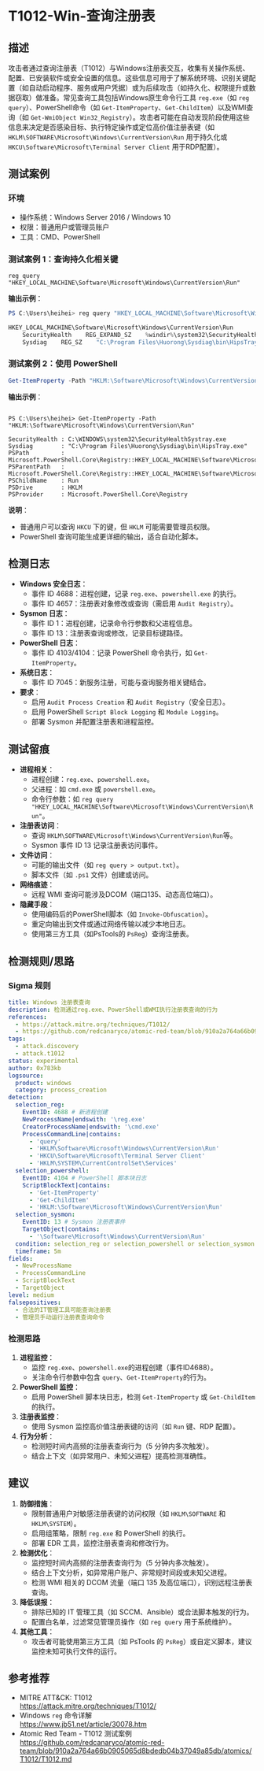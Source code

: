# T1012-Win-查询注册表

## 描述

攻击者通过查询注册表（T1012）与Windows注册表交互，收集有关操作系统、配置、已安装软件或安全设置的信息。这些信息可用于了解系统环境、识别关键配置（如自动启动程序、服务或用户凭据）或为后续攻击（如持久化、权限提升或数据窃取）做准备。常见查询工具包括Windows原生命令行工具 `reg.exe`（如 `reg query`）、PowerShell命令（如 `Get-ItemProperty`、`Get-ChildItem`）以及WMI查询（如 `Get-WmiObject Win32_Registry`）。攻击者可能在自动发现阶段使用这些信息来决定是否感染目标、执行特定操作或定位高价值注册表键（如 `HKLM\SOFTWARE\Microsoft\Windows\CurrentVersion\Run` 用于持久化或 `HKCU\Software\Microsoft\Terminal Server Client` 用于RDP配置）。

## 测试案例

### 环境
- 操作系统：Windows Server 2016 / Windows 10
- 权限：普通用户或管理员账户
- 工具：CMD、PowerShell

### 测试案例 1：查询持久化相关键
```dos
reg query "HKEY_LOCAL_MACHINE\Software\Microsoft\Windows\CurrentVersion\Run"
```
**输出示例**：
```powershell
PS C:\Users\heihei> reg query "HKEY_LOCAL_MACHINE\Software\Microsoft\Windows\CurrentVersion\Run"

HKEY_LOCAL_MACHINE\Software\Microsoft\Windows\CurrentVersion\Run
    SecurityHealth    REG_EXPAND_SZ    %windir%\system32\SecurityHealthSystray.exe
    Sysdiag    REG_SZ    "C:\Program Files\Huorong\Sysdiag\bin\HipsTray.exe"
```

### 测试案例 2：使用 PowerShell
```powershell
Get-ItemProperty -Path "HKLM:\Software\Microsoft\Windows\CurrentVersion\Run"
```
**输出示例**：
```

PS C:\Users\heihei> Get-ItemProperty -Path "HKLM:\Software\Microsoft\Windows\CurrentVersion\Run"

SecurityHealth : C:\WINDOWS\system32\SecurityHealthSystray.exe
Sysdiag        : "C:\Program Files\Huorong\Sysdiag\bin\HipsTray.exe"
PSPath         : Microsoft.PowerShell.Core\Registry::HKEY_LOCAL_MACHINE\Software\Microsoft\Windows\CurrentVersion\Run
PSParentPath   : Microsoft.PowerShell.Core\Registry::HKEY_LOCAL_MACHINE\Software\Microsoft\Windows\CurrentVersion
PSChildName    : Run
PSDrive        : HKLM
PSProvider     : Microsoft.PowerShell.Core\Registry
```


**说明**：
- 普通用户可以查询 `HKCU` 下的键，但 `HKLM` 可能需要管理员权限。
- PowerShell 查询可能生成更详细的输出，适合自动化脚本。

## 检测日志

- **Windows 安全日志**：
  - 事件 ID 4688：进程创建，记录 `reg.exe`、`powershell.exe` 的执行。
  - 事件 ID 4657：注册表对象修改或查询（需启用 `Audit Registry`）。
- **Sysmon 日志**：
  - 事件 ID 1：进程创建，记录命令行参数和父进程信息。
  - 事件 ID 13：注册表查询或修改，记录目标键路径。
- **PowerShell 日志**：
  - 事件 ID 4103/4104：记录 PowerShell 命令执行，如 `Get-ItemProperty`。
- **系统日志**：
  - 事件 ID 7045：新服务注册，可能与查询服务相关键结合。
- **要求**：
  - 启用 `Audit Process Creation` 和 `Audit Registry`（安全日志）。
  - 启用 PowerShell `Script Block Logging` 和 `Module Logging`。
  - 部署 Sysmon 并配置注册表和进程监控。

## 测试留痕

- **进程相关**：
  - 进程创建：`reg.exe`、`powershell.exe`。
  - 父进程：如 `cmd.exe` 或 `powershell.exe`。
  - 命令行参数：如 `reg query "HKEY_LOCAL_MACHINE\Software\Microsoft\Windows\CurrentVersion\Run"`。
- **注册表访问**：
  - 查询 `HKLM\SOFTWARE\Microsoft\Windows\CurrentVersion\Run`等。
  - Sysmon 事件 ID 13 记录注册表访问事件。
- **文件访问**：
  - 可能的输出文件（如 `reg query > output.txt`）。
  - 脚本文件（如 `.ps1` 文件）创建或访问。
- **网络痕迹**：
  - 远程 WMI 查询可能涉及DCOM（端口135、动态高位端口）。
- **隐藏手段**：
  - 使用编码后的PowerShell脚本（如 `Invoke-Obfuscation`）。
  - 重定向输出到文件或通过网络传输以减少本地日志。
  - 使用第三方工具（如PsTools的 `PsReg`）查询注册表。

## 检测规则/思路

### Sigma 规则

```yml
title: Windows 注册表查询
description: 检测通过reg.exe、PowerShell或WMI执行注册表查询的行为
references:
  - https://attack.mitre.org/techniques/T1012/
  - https://github.com/redcanaryco/atomic-red-team/blob/910a2a764a66b0905065d8bdedb04b37049a85db/atomics/T1012/T1012.md
tags:
  - attack.discovery
  - attack.t1012
status: experimental
author: 0x783kb
logsource:
  product: windows
  category: process_creation
detection:
  selection_reg:
    EventID: 4688 # 新进程创建
    NewProcessName|endswith: '\reg.exe'
    CreatorProcessName|endswith: '\cmd.exe'
    ProcessCommandLine|contains:
      - 'query'
      - 'HKLM\Software\Microsoft\Windows\CurrentVersion\Run'
      - 'HKCU\Software\Microsoft\Terminal Server Client'
      - 'HKLM\SYSTEM\CurrentControlSet\Services'
  selection_powershell:
    EventID: 4104 # PowerShell 脚本块日志
    ScriptBlockText|contains:
      - 'Get-ItemProperty'
      - 'Get-ChildItem'
      - 'HKLM:\Software\Microsoft\Windows\CurrentVersion\Run'
  selection_sysmon:
    EventID: 13 # Sysmon 注册表事件
    TargetObject|contains:
      - '\Software\Microsoft\Windows\CurrentVersion\Run'
  condition: selection_reg or selection_powershell or selection_sysmon
  timeframe: 5m
fields:
  - NewProcessName
  - ProcessCommandLine
  - ScriptBlockText
  - TargetObject
level: medium
falsepositives:
  - 合法的IT管理工具可能查询注册表
  - 管理员手动运行注册表查询命令
```

### 检测思路

1. **进程监控**：
   - 监控 `reg.exe`、`powershell.exe`的进程创建（事件ID4688）。
   - 关注命令行参数中包含 `query`、`Get-ItemProperty`的行为。
2. **PowerShell 监控**：
   - 启用 PowerShell 脚本块日志，检测 `Get-ItemProperty` 或 `Get-ChildItem` 的执行。
3. **注册表监控**：
   - 使用 Sysmon 监控高价值注册表键的访问（如 `Run` 键、RDP 配置）。
4. **行为分析**：
   - 检测短时间内高频的注册表查询行为（5 分钟内多次触发）。
   - 结合上下文（如异常用户、未知父进程）提高检测准确性。

## 建议

1. **防御措施**：
   - 限制普通用户对敏感注册表键的访问权限（如 `HKLM\SOFTWARE` 和 `HKLM\SYSTEM`）。
   - 启用组策略，限制 `reg.exe` 和 PowerShell 的执行。
   - 部署 EDR 工具，监控注册表查询和修改行为。
2. **检测优化**：
   - 监控短时间内高频的注册表查询行为（5 分钟内多次触发）。
   - 结合上下文分析，如异常用户账户、非常规时间段或未知父进程。
   - 检测 WMI 相关的 DCOM 流量（端口 135 及高位端口），识别远程注册表查询。
3. **降低误报**：
   - 排除已知的 IT 管理工具（如 SCCM、Ansible）或合法脚本触发的行为。
   - 配置白名单，过滤常见管理员操作（如 `reg query` 用于系统维护）。
4. **其他工具**：
   - 攻击者可能使用第三方工具（如 PsTools 的 `PsReg`）或自定义脚本，建议监控未知可执行文件的运行。

## 参考推荐

- MITRE ATT&CK: T1012  
  <https://attack.mitre.org/techniques/T1012/>
- Windows `reg` 命令详解  
  <https://www.jb51.net/article/30078.htm>
- Atomic Red Team - T1012 测试案例  
  <https://github.com/redcanaryco/atomic-red-team/blob/910a2a764a66b0905065d8bdedb04b37049a85db/atomics/T1012/T1012.md>